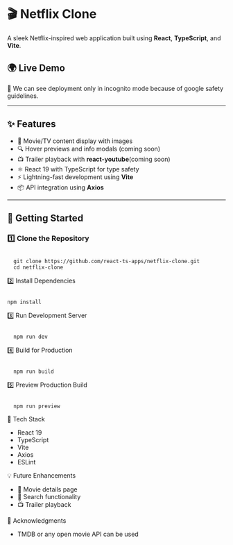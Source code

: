 # 🎬 Netflix Clone

A sleek Netflix-inspired web application built using **React**, **TypeScript**, and **Vite**. 

## 🌍 Live Demo

🔗 We can see deployment only in incognito mode because of google safety guidelines.

---

## ✨ Features

- 🎥 Movie/TV content display with images
- 🔍 Hover previews and info modals (coming soon)
- 📺 Trailer playback with **react-youtube**(coming soon)
- ⚛️ React 19 with TypeScript for type safety
- ⚡ Lightning-fast development using **Vite**
- 📦 API integration using **Axios**

---

## 🚀 Getting Started

### 1️⃣ Clone the Repository

<pre><code>
  git clone https://github.com/react-ts-apps/netflix-clone.git
  cd netflix-clone
</code></pre>

2️⃣ Install Dependencies
<pre><code>
npm install
</code></pre>
3️⃣ Run Development Server
<pre><code>
  npm run dev
</code></pre>

4️⃣ Build for Production
<pre><code>
  npm run build
</code></pre>
5️⃣ Preview Production Build
<pre><code>
  npm run preview
</code></pre>

🧰 Tech Stack
- React 19
- TypeScript
- Vite
- Axios
- ESLint

💡 Future Enhancements

- 📄 Movie details page
- 🧠 Search functionality
- 📺 Trailer playback

📝 Acknowledgments
- TMDB or any open movie API can be used


